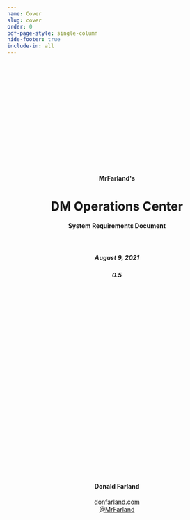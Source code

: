 ```yaml
---
name: Cover
slug: cover
order: 0
pdf-page-style: single-column
hide-footer: true
include-in: all
---
```

<div align="center">
    <br/>
    <br/>
    <br/>
    <br/>
    <br/>
    <br/>
    <br/>
    <br/>
    <br/>
    <br/>
    <br/>
    <br/>
    <br/>
    <br/>
    <h4>MrFarland's</h4>
    <h1>DM Operations Center</h1>
    <h4>System Requirements Document</h4>
    <br/>
    <h5>August 9, 2021</h5>
    <h5>0.5</h5>
    <br/>
    <br/>
    <br/>
    <br/>
    <br/>
    <br/>
    <br/>
    <br/>
    <br/>
    <br/>
    <br/>
    <br/>
    <br/>
    <br/>
    <br/>
    <br/>
    <br/>
    <br/>
    <br/>
    <br/>
    <br/>
    <br/>
    <br/>
    <br/>
    <br/>
    <h4>Donald Farland</h4>
    <a href="https://donfarland.com">donfarland.com</a><br/>
    <a href="https://twitter.com/MrFarland">@MrFarland</a>
</div>
